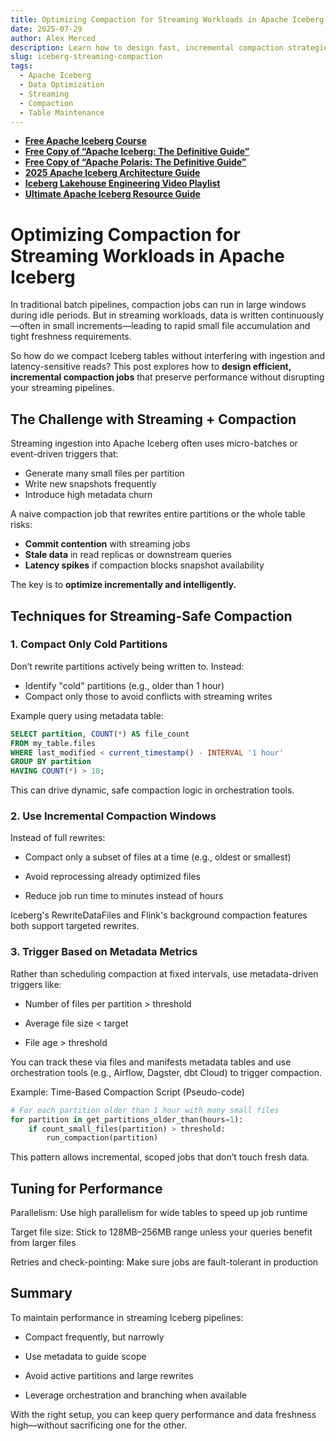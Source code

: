 ```yaml
---
title: Optimizing Compaction for Streaming Workloads in Apache Iceberg
date: 2025-07-29
author: Alex Merced
description: Learn how to design fast, incremental compaction strategies in Apache Iceberg to support high-throughput streaming pipelines without disrupting freshness or performance.
slug: iceberg-streaming-compaction
tags:
  - Apache Iceberg
  - Data Optimization
  - Streaming
  - Compaction
  - Table Maintenance
---
```


- **[Free Apache Iceberg Course](https://hello.dremio.com/webcast-an-apache-iceberg-lakehouse-crash-course-reg.html?utm_source=ev_external_blog&utm_medium=influencer&utm_campaign=optimization_blogs&utm_content=alexmerced&utm_term=external_blog)**  
- **[Free Copy of “Apache Iceberg: The Definitive Guide”](https://hello.dremio.com/wp-apache-iceberg-the-definitive-guide-reg.html?utm_source=ev_external_blog&utm_medium=influencer&utm_campaign=optimization_blogs&utm_content=alexmerced&utm_term=external_blog)**  
- **[Free Copy of “Apache Polaris: The Definitive Guide”](https://hello.dremio.com/wp-apache-polaris-guide-reg.html?utm_source=ev_external_blog&utm_medium=influencer&utm_campaign=optimization_blogs&utm_content=alexmerced&utm_term=external_blog)**  
- **[2025 Apache Iceberg Architecture Guide](https://medium.com/data-engineering-with-dremio/2025-guide-to-architecting-an-iceberg-lakehouse-9b19ed42c9de)**  
- **[Iceberg Lakehouse Engineering Video Playlist](https://youtube.com/playlist?list=PLsLAVBjQJO0p0Yq1fLkoHvt2lEJj5pcYe&si=WTSnqjXZv6Glkc3y)**  
- **[Ultimate Apache Iceberg Resource Guide](https://medium.com/data-engineering-with-dremio/ultimate-directory-of-apache-iceberg-resources-e3e02efac62e)** 

# Optimizing Compaction for Streaming Workloads in Apache Iceberg

In traditional batch pipelines, compaction jobs can run in large windows during idle periods. But in streaming workloads, data is written continuously—often in small increments—leading to rapid small file accumulation and tight freshness requirements.

So how do we compact Iceberg tables without interfering with ingestion and latency-sensitive reads? This post explores how to **design efficient, incremental compaction jobs** that preserve performance without disrupting your streaming pipelines.

## The Challenge with Streaming + Compaction

Streaming ingestion into Apache Iceberg often uses micro-batches or event-driven triggers that:
- Generate many small files per partition
- Write new snapshots frequently
- Introduce high metadata churn

A naive compaction job that rewrites entire partitions or the whole table risks:
- **Commit contention** with streaming jobs
- **Stale data** in read replicas or downstream queries
- **Latency spikes** if compaction blocks snapshot availability

The key is to **optimize incrementally and intelligently.**

## Techniques for Streaming-Safe Compaction

### 1. **Compact Only Cold Partitions**

Don’t rewrite partitions actively being written to. Instead:
- Identify "cold" partitions (e.g., older than 1 hour)
- Compact only those to avoid conflicts with streaming writes

Example query using metadata table:

```sql
SELECT partition, COUNT(*) AS file_count
FROM my_table.files
WHERE last_modified < current_timestamp() - INTERVAL '1 hour'
GROUP BY partition
HAVING COUNT(*) > 10;
```

This can drive dynamic, safe compaction logic in orchestration tools.

### 2. Use Incremental Compaction Windows
Instead of full rewrites:

- Compact only a subset of files at a time (e.g., oldest or smallest)

- Avoid reprocessing already optimized files

- Reduce job run time to minutes instead of hours

Iceberg's RewriteDataFiles and Flink's background compaction features both support targeted rewrites.

### 3. Trigger Based on Metadata Metrics
Rather than scheduling compaction at fixed intervals, use metadata-driven triggers like:

- Number of files per partition > threshold

- Average file size < target

- File age > threshold

You can track these via files and manifests metadata tables and use orchestration tools (e.g., Airflow, Dagster, dbt Cloud) to trigger compaction.

Example: Time-Based Compaction Script (Pseudo-code)
```python
# For each partition older than 1 hour with many small files
for partition in get_partitions_older_than(hours=1):
    if count_small_files(partition) > threshold:
        run_compaction(partition)
```

This pattern allows incremental, scoped jobs that don’t touch fresh data.

## Tuning for Performance
Parallelism: Use high parallelism for wide tables to speed up job runtime

Target file size: Stick to 128MB–256MB range unless your queries benefit from larger files

Retries and check-pointing: Make sure jobs are fault-tolerant in production

## Summary
To maintain performance in streaming Iceberg pipelines:

- Compact frequently, but narrowly

- Use metadata to guide scope

- Avoid active partitions and large rewrites

- Leverage orchestration and branching when available

With the right setup, you can keep query performance and data freshness high—without sacrificing one for the other.